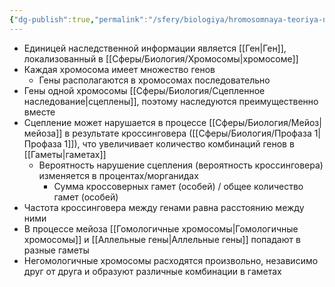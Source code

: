 ```yaml
---
{"dg-publish":true,"permalink":"/sfery/biologiya/hromosomnaya-teoriya-nasledstvennosti/","tags":["Генетика"]}
---
```


- Единицей наследственной информации является [[Ген\|Ген]], локализованный в [[Сферы/Биология/Хромосомы\|хромосоме]]
- Каждая хромосома имеет множество генов
	- Гены располагаются в хромосомах последовательно
- Гены одной хромосомы [[Сферы/Биология/Сцепленное наследование\|сцеплены]], поэтому наследуются преимущественно вместе 
- Сцепление может нарушается в процессе [[Сферы/Биология/Мейоз\|мейоза]] в результате кроссинговера ([[Сферы/Биология/Профаза 1\|Профаза 1]]), что увеличивает количество комбинаций генов в [[Гаметы\|гаметах]]
	- Вероятность нарушение сцепления (вероятность кроссинговера) изменяется в процентах/морганидах 
		- Сумма кроссоверных гамет (особей) / общее количество гамет (особей)
- Частота кроссинговера между генами равна расстоянию между ними 
- В процессе мейоза [[Гомологичные хромосомы\|Гомологичные хромосомы]] и [[Аллельные гены\|Аллельные гены]] попадают в разные гаметы
- Негомологичные хромосомы расходятся произвольно, независимо друг от друга и образуют различные комбинации в гаметах
